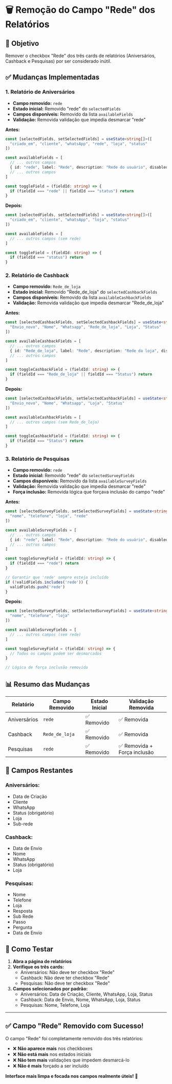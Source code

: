 # 🗑️ Remoção do Campo "Rede" dos Relatórios

## 🎯 **Objetivo**
Remover o checkbox "Rede" dos três cards de relatórios (Aniversários, Cashback e Pesquisas) por ser considerado inútil.

## ✅ **Mudanças Implementadas**

### 1. **Relatório de Aniversários**
- **Campo removido:** `rede`
- **Estado inicial:** Removido "rede" do `selectedFields`
- **Campos disponíveis:** Removido da lista `availableFields`
- **Validação:** Removida validação que impedia desmarcar "rede"

**Antes:**
```typescript
const [selectedFields, setSelectedFields] = useState<string[]>([
  "criado_em", "cliente", "whatsApp", "rede", "loja", "status"
])

const availableFields = [
  // ... outros campos
  { id: "rede", label: "Rede", description: "Rede do usuário", disabled: true },
  // ... outros campos
]

const toggleField = (fieldId: string) => {
  if (fieldId === "rede" || fieldId === "status") return
}
```

**Depois:**
```typescript
const [selectedFields, setSelectedFields] = useState<string[]>([
  "criado_em", "cliente", "whatsApp", "loja", "status"
])

const availableFields = [
  // ... outros campos (sem rede)
]

const toggleField = (fieldId: string) => {
  if (fieldId === "status") return
}
```

### 2. **Relatório de Cashback**
- **Campo removido:** `Rede_de_loja`
- **Estado inicial:** Removido "Rede_de_loja" do `selectedCashbackFields`
- **Campos disponíveis:** Removido da lista `availableCashbackFields`
- **Validação:** Removida validação que impedia desmarcar "Rede_de_loja"

**Antes:**
```typescript
const [selectedCashbackFields, setSelectedCashbackFields] = useState<string[]>([
  "Envio_novo", "Nome", "Whatsapp", "Rede_de_loja", "Loja", "Status"
])

const availableCashbackFields = [
  // ... outros campos
  { id: "Rede_de_loja", label: "Rede", description: "Rede da loja", disabled: true },
  // ... outros campos
]

const toggleCashbackField = (fieldId: string) => {
  if (fieldId === "Rede_de_loja" || fieldId === "Status") return
}
```

**Depois:**
```typescript
const [selectedCashbackFields, setSelectedCashbackFields] = useState<string[]>([
  "Envio_novo", "Nome", "Whatsapp", "Loja", "Status"
])

const availableCashbackFields = [
  // ... outros campos (sem Rede_de_loja)
]

const toggleCashbackField = (fieldId: string) => {
  if (fieldId === "Status") return
}
```

### 3. **Relatório de Pesquisas**
- **Campo removido:** `rede`
- **Estado inicial:** Removido "rede" do `selectedSurveyFields`
- **Campos disponíveis:** Removido da lista `availableSurveyFields`
- **Validação:** Removida validação que impedia desmarcar "rede"
- **Força inclusão:** Removida lógica que forçava inclusão do campo "rede"

**Antes:**
```typescript
const [selectedSurveyFields, setSelectedSurveyFields] = useState<string[]>([
  "nome", "telefone", "loja", "rede"
])

const availableSurveyFields = [
  // ... outros campos
  { id: "rede", label: "Rede", description: "Rede do usuário", disabled: true },
  // ... outros campos
]

const toggleSurveyField = (fieldId: string) => {
  if (fieldId === "rede") return
}

// Garantir que 'rede' sempre esteja incluído
if (!validFields.includes('rede')) {
  validFields.push('rede')
}
```

**Depois:**
```typescript
const [selectedSurveyFields, setSelectedSurveyFields] = useState<string[]>([
  "nome", "telefone", "loja"
])

const availableSurveyFields = [
  // ... outros campos (sem rede)
]

const toggleSurveyField = (fieldId: string) => {
  // Todos os campos podem ser desmarcados
}

// Lógica de força inclusão removida
```

## 📊 **Resumo das Mudanças**

| Relatório | Campo Removido | Estado Inicial | Validação Removida |
|-----------|----------------|----------------|-------------------|
| Aniversários | `rede` | ✅ Removido | ✅ Removida |
| Cashback | `Rede_de_loja` | ✅ Removido | ✅ Removida |
| Pesquisas | `rede` | ✅ Removido | ✅ Removida + Força inclusão |

## 🎯 **Campos Restantes**

### **Aniversários:**
- Data de Criação
- Cliente
- WhatsApp
- Status (obrigatório)
- Loja
- Sub-rede

### **Cashback:**
- Data de Envio
- Nome
- WhatsApp
- Status (obrigatório)
- Loja

### **Pesquisas:**
- Nome
- Telefone
- Loja
- Resposta
- Sub Rede
- Passo
- Pergunta
- Data de Envio

## 🧪 **Como Testar**

1. **Abra a página de relatórios**
2. **Verifique os três cards:**
   - Aniversários: Não deve ter checkbox "Rede"
   - Cashback: Não deve ter checkbox "Rede"
   - Pesquisas: Não deve ter checkbox "Rede"
3. **Campos selecionados por padrão:**
   - Aniversários: Data de Criação, Cliente, WhatsApp, Loja, Status
   - Cashback: Data de Envio, Nome, WhatsApp, Loja, Status
   - Pesquisas: Nome, Telefone, Loja

---

## ✅ **Campo "Rede" Removido com Sucesso!**

O campo "Rede" foi completamente removido dos três relatórios:
- ❌ **Não aparece mais** nos checkboxes
- ❌ **Não está mais** nos estados iniciais
- ❌ **Não tem mais** validações que impedem desmarcá-lo
- ❌ **Não é mais** forçado a ser incluído

**Interface mais limpa e focada nos campos realmente úteis!** 🚀